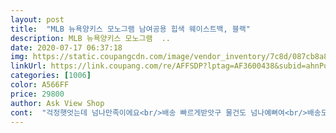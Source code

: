 ```yaml
---
layout: post 
title:  "MLB 뉴욕양키스 모노그램 남여공용 힙색 웨이스트백, 블랙" 
description: MLB 뉴욕양키스 모노그램  ..
date: 2020-07-17 06:37:18 
img: https://static.coupangcdn.com/image/vendor_inventory/7c8d/087cb8a80f45dac2cafc1b84eb76e129cbdbf409b1883d0fc2c3e12071ca.jpg 
linkUrl: https://link.coupang.com/re/AFFSDP?lptag=AF3600438&subid=ahnPublicAsk&pageKey=1393219403&itemId=2428623951&vendorItemId=70977567403&traceid=V0-113-2fd39ab2ee7a15f1 
categories: [1006] 
color: A566FF 
price: 29800 
author: Ask View Shop 
cont:  "걱정햇엇는데 넘나만족이에요<br/>배송 빠르게받앗구 물건도 넘나예뻐여<br/>배송도 빠르게 됐구요<br/>예정일보다 일찍 받아 더 좋아요.<br/><br/>이쁘네요<br/>좋아요 잘 받았어요.<br/><br/>지갑 휴대폰정도 넣으면 될듯 하네요<br/>품질도 좋구요<br/>한가지 아쉬운점이 있다면 장지갑이 안들어가는데 억지로 넣으면 들어가긴해요<br/>" 
---
```

